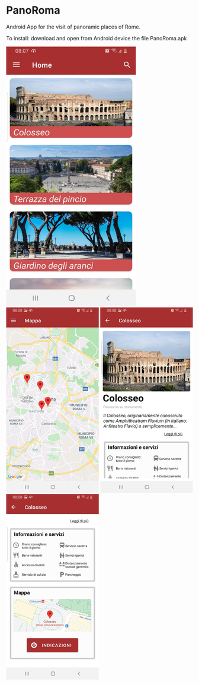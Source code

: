 # PanoRoma
Android App for the visit of panoramic places of Rome.

To install: download and open from Android device the file PanoRoma.apk

<img src="panoroma_home.jpeg" width="350" height="700"> <img src="panoroma_map.jpeg" width="250" height="500"> <img src="panoroma_colossseo.jpeg" width="250" height="500"> <img src="panoroma_colosseo2.jpeg" width="250" height="500">


